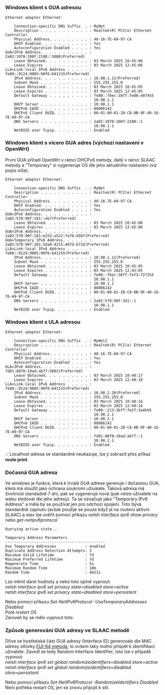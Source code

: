 ### Windows klient s GUA adresou
```console
Ethernet adapter Ethernet:  

    Connection-specific DNS Suffix  . : MyNet  
    Description . . . . . . . . . . . : Realtek(R) PCI(e) Ethernet Controller  
    Physical Address. . . . . . . . . : 40-16-7E-A9-97-CA  
    DHCP Enabled. . . . . . . . . . . : Yes  
    Autoconfiguration Enabled . . . . : Yes  
GUA>IPv6 Address. . . . . . . . . . . : 2a02:1070:100f:2100::5000(Preferred)  
    Lease Obtained. . . . . . . . . . : 03 March 2025 10:45:06  
    Lease Expires . . . . . . . . . . : 03 March 2025 12:45:06  
LLA>Link-local IPv6 Address . . . . . : fe80::9124:9085:90f6:6411%5(Preferred)  
    IPv4 Address. . . . . . . . . . . : 10.90.1.11(Preferred)  
    Subnet Mask . . . . . . . . . . . : 255.255.255.0  
    Lease Obtained. . . . . . . . . . : 03 March 2025 10:45:05  
    Lease Expires . . . . . . . . . . : 03 March 2025 12:45:05  
    Default Gateway . . . . . . . . . : fe80::f6ec:38ff:fe80:e074%5  
                                        10.90.1.1  
    DHCP Server . . . . . . . . . . . : 10.90.1.1  
    DHCPv6 IAID . . . . . . . . . . . : 88086142  
    DHCPv6 Client DUID. . . . . . . . : 00-01-00-01-2B-C8-8B-9F-40-16-7E-A9-97-CA  
    DNS Servers . . . . . . . . . . . : 2a02:1070:100f:2100::1  
                                        10.90.1.1  
    NetBIOS over Tcpip. . . . . . . . : Enabled  
```
### Windows klient s vícero GUA adres (výchozí nastavení v OpenWrt)  
První GUA přiřadí OpenWrt v rámci DHCPv6 metody, další v rámci SLAAC metody a "Temporary" si vygeneruje OS dle jeho aktuálního nastavení (viz popis níže).  
```console
Ethernet adapter Ethernet:  

    Connection-specific DNS Suffix  . : MyNet  
    Description . . . . . . . . . . . : Realtek(R) PCI(e) Ethernet Controller  
    Physical Address. . . . . . . . . : 40-16-7E-A9-97-CA  
    DHCP Enabled. . . . . . . . . . . : Yes  
    Autoconfiguration Enabled . . . . : Yes  
GUA>IPv6 Address. . . . . . . . . . . : 2a02:570:90f:181::eb7(Preferred)
    Lease Obtained. . . . . . . . . . : 03 March 2025 10:45:06  
    Lease Expires . . . . . . . . . . : 03 March 2025 12:45:06  
GUA>IPv6 Address. . . . . . . . . . . : 2a02:570:90f:181:e253:a522:fa76:d5bf(Preferred)
GUA>Temporary IPv6 Address. . . . . . : 2a02:570:90f:181:5da0:4215:467d:672d(Preferred)
LLA>Link-local IPv6 Address . . . . . : fe80::9124:9085:90f6:6411%5(Preferred)
    IPv4 Address. . . . . . . . . . . : 10.90.1.11(Preferred)  
    Subnet Mask . . . . . . . . . . . : 255.255.255.0  
    Lease Obtained. . . . . . . . . . : 03 March 2025 10:45:05  
    Lease Expires . . . . . . . . . . : 03 March 2025 12:45:05  
    Default Gateway . . . . . . . . . : fe80::f6ec:38ff:fef3:72f2%5 
                                        10.90.1.1  
    DHCP Server . . . . . . . . . . . : 10.90.1.1  
    DHCPv6 IAID . . . . . . . . . . . : 88086142  
    DHCPv6 Client DUID. . . . . . . . : 00-01-00-01-2B-C8-8B-9F-40-16-7E-A9-97-CA  
    DNS Servers . . . . . . . . . . . : 2a02:570:90f:181::1
                                        10.90.1.1  
    NetBIOS over Tcpip. . . . . . . . : Enabled  
```
### Windows klient s ULA adresou
```console
Ethernet adapter Ethernet:  

    Connection-specific DNS Suffix  . : MyNet2  
    Description . . . . . . . . . . . : Realtek(R) PCI(e) Ethernet Controller  
    Physical Address. . . . . . . . . : 40-16-7E-A9-97-CA  
    DHCP Enabled. . . . . . . . . . . : Yes  
    Autoconfiguration Enabled . . . . : Yes  
ULA>IPv6 Address. . . . . . . . . . . : fd01:8070:10ad:ab77:5002(Preferred)  
    Lease Obtained. . . . . . . . . . : 03 March 2025 10:40:17  
    Lease Expires . . . . . . . . . . : 03 March 2025 12:40:18  
LLA>Link-local IPv6 Address . . . . . : fe80::9124:9085:90f6:6411%5(Preferred)  
    IPv4 Address. . . . . . . . . . . : 10.90.2.20(Preferred)  
    Subnet Mask . . . . . . . . . . . : 255.255.255.0  
    Lease Obtained. . . . . . . . . . : 03 March 2025 10:40:16  
    Lease Expires . . . . . . . . . . : 03 March 2025 12:40:16  
    Default Gateway . . . . . . . . . : fe80::213:3bff:fe2f:3a4b%5  
                                        10.90.2.1  
    DHCP Server . . . . . . . . . . . : 10.90.2.1  
    DHCPv6 IAID . . . . . . . . . . . : 88086142  
    DHCPv6 Client DUID. . . . . . . . : 00-01-00-01-2B-C8-8B-9F-40-16-7E-A9-97-CA  
    DNS Servers . . . . . . . . . . . : fd01:8070:10ad:ab77::1  
                                        10.90.2.1  
    NetBIOS over Tcpip. . . . . . . . : Enabled  
```  
:bulb: Localhost adresa se standardně neukazuje, lze ji zobrazit přes příkaz **route print**  

### Dočasná GUA adresa  
Ve windows je funkce, která k trvalé GUA adrese generuje i dočasnou GUA, která má sloužit jako ochrana soukromí uživatele. Taková adresa má životnost standadně 7 dní, pak se vygeneruje nová (pak nelze uživatele na webu sledovat dle jeho adresy). Ta se označuje jako "Temporary IPv6 Address" a měla by se používat jen pro odchozí spojení. 
Toto bývá standardně zapnuto (avšak použije se pouze když je na routeru aktivní SLAAC) a stav lze ověřit pomocí příkazu *netsh interface ipv6 show privacy* nebo *get-netipv6protocol*
```console
Querying active state...  
  
Temporary Address Parameters  
---------------------------------------------  
Use Temporary Addresses             : enabled  
Duplicate Address Detection Attempts: 3  
Maximum Valid Lifetime              : 7d  
Maximum Preferred Lifetime          : 7d  
Regenerate Time                     : 5s  
Maximum Random Time                 : 10m  
Random Time                         : 4m11s  
```
Lze měnit dané hodnoty a nebo toto úplně vypnout:  
*netsh interface ipv6 set privacy state=disabled store=active*  
*netsh interface ipv6 set privacy state=disabled store=persistent*  

Nebo pomocí příkazu *Set-NetIPv6Protocol -UseTemporaryAddresses Disabled*  
Poté *restart OS*  
Zároveň by se mělo vypnout toto:  

### Způsob generování GUA adresy ve SLAAC metodě  
Dříve se hostitelská část GUA adresy (Interface ID) generovalo dle MAC adresy síťovky [EUI-64 metoda](https://www.geeksforgeeks.org/ipv6-eui-64-extended-unique-identifier/), to ovšem taky mohlo přispět k identifikaci uživatele. Zavedl se tedy Random Interface Identifier, toto lze v případě vypnout:  
*netsh interface ipv6 set global randomizeidentifiers=disabled store=active*  
*netsh interface ipv6 set global randomizeidentifiers=disabled store=persistent*  
  
Nebo pomocí příkazu *Set-NetIPv6Protocol -RandomizeIdentifiers Disabled*  
Není potřeba restart OS, jen se znovu připojit k síti.  

